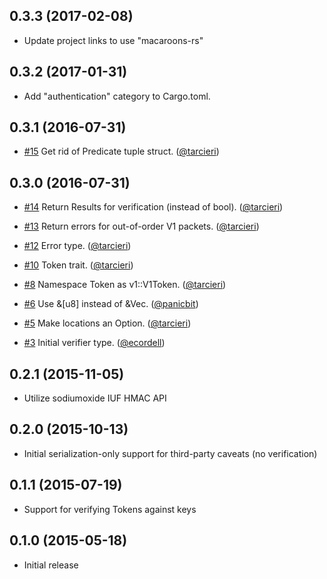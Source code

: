 ## 0.3.3 (2017-02-08)

* Update project links to use "macaroons-rs"

## 0.3.2 (2017-01-31)

* Add "authentication" category to Cargo.toml.

## 0.3.1 (2016-07-31)

* [#15](https://github.com/cryptosphere/macaroons-rs/pull/15)
  Get rid of Predicate tuple struct.
  ([@tarcieri])

## 0.3.0 (2016-07-31)

* [#14](https://github.com/cryptosphere/macaroons-rs/pull/14)
  Return Results for verification (instead of bool).
  ([@tarcieri])

* [#13](https://github.com/cryptosphere/macaroons-rs/pull/13)
  Return errors for out-of-order V1 packets.
  ([@tarcieri])

* [#12](https://github.com/cryptosphere/macaroons-rs/pull/12)
  Error type.
  ([@tarcieri])

* [#10](https://github.com/cryptosphere/macaroons-rs/pull/10)
  Token trait.
  ([@tarcieri])

* [#8](https://github.com/cryptosphere/macaroons-rs/pull/8)
  Namespace Token as v1::V1Token.
  ([@tarcieri])

* [#6](https://github.com/cryptosphere/macaroons-rs/pull/6)
  Use &[u8] instead of &Vec<u8>.
  ([@panicbit])

* [#5](https://github.com/cryptosphere/macaroons-rs/pull/5)
  Make locations an Option.
  ([@tarcieri])

* [#3](https://github.com/cryptosphere/macaroons-rs/pull/3)
  Initial verifier type.
  ([@ecordell])

## 0.2.1 (2015-11-05)

* Utilize sodiumoxide IUF HMAC API

## 0.2.0 (2015-10-13)

* Initial serialization-only support for third-party caveats (no verification)

## 0.1.1 (2015-07-19)

* Support for verifying Tokens against keys

## 0.1.0 (2015-05-18)

* Initial release

[@tarcieri]: https://github.com/tarcieri
[@ecordell]: https://github.com/ecordell
[@panicbit]: https://github.com/panicbit
